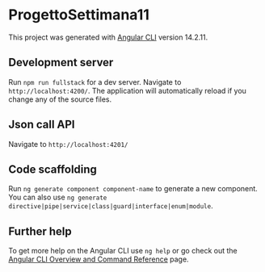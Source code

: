 # ProgettoSettimana11

This project was generated with [Angular CLI](https://github.com/angular/angular-cli) version 14.2.11.

## Development server

Run `npm run fullstack` for a dev server. Navigate to `http://localhost:4200/`. The application will automatically reload if you change any of the source files.

## Json call API

 Navigate to `http://localhost:4201/`

## Code scaffolding

Run `ng generate component component-name` to generate a new component. You can also use `ng generate directive|pipe|service|class|guard|interface|enum|module`.

## Further help

To get more help on the Angular CLI use `ng help` or go check out the [Angular CLI Overview and Command Reference](https://angular.io/cli) page.
